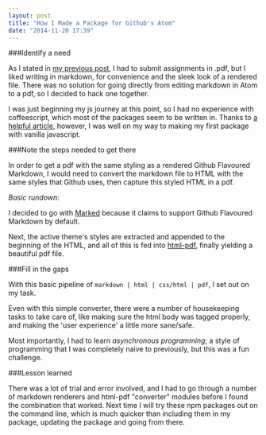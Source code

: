 ```yaml
---
layout: post
title: "How I Made a Package for Github's Atom"
date: "2014-11-20 17:39"
---
```


###Identify a need

As I stated in [my previous post](/2014/09/30/learning-javascript/), I had to submit assignments in .pdf, but I liked writing in markdown, for convenience and the sleek look of a rendered file. There was no solution for going directly from editing markdown in Atom to a pdf, so I decided to hack one together.

I was just beginning my js journey at this point, so I had no experience with coffeescript, which most of the packages seem to be written in. Thanks to [a helpful article](http://blog.fxndev.com/create-your-first-atom-package-in-js/), however, I was well on my way to making my first package with vanilla javascript.

###Note the steps needed to get there

In order to get a pdf with the same styling as a rendered Github Flavoured Markdown, I would need to convert the markdown file to HTML with the same styles that Github uses, then capture this styled HTML in a pdf.

*Basic rundown:*

I decided to go with [Marked](https://www.npmjs.org/package/marked) because it claims to support Github Flavoured Markdown by default.

Next, the active theme's styles are extracted and appended to the beginning of the HTML, and all of this is fed into [html-pdf](https://www.npmjs.org/package/html-pdf), finally yielding a beautiful pdf file.

###Fill in the gaps

With this basic pipeline of `markdown | html | css/html | pdf`, I set out on my task.

Even with this simple converter, there were a number of housekeeping tasks to take care of, like making sure the html body was tagged properly, and making the 'user experience' a little more sane/safe.

Most importantly, I had to learn *asynchronous programming*; a style of programming that I was completely naive to previously, but this was a fun challenge.

###Lesson learned

There was a lot of trial and error involved, and I had to go through a number of markdown renderers and html-pdf "converter" modules before I found the combination that worked. Next time I will try these npm packages out on the command line, which is much quicker than including them in my package, updating the package and going from there.
